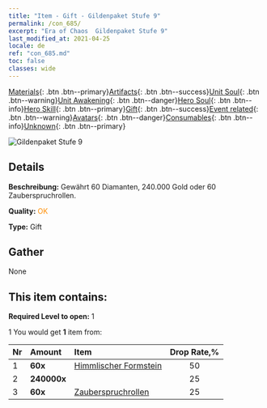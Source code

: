 ```yaml
---
title: "Item - Gift - Gildenpaket Stufe 9"
permalink: /con_685/
excerpt: "Era of Chaos  Gildenpaket Stufe 9"
last_modified_at: 2021-04-25
locale: de
ref: "con_685.md"
toc: false
classes: wide
---
```

 [Materials](/ItemsDE/){: .btn .btn--primary}[Artifacts](/ItemsDE/Artifacts/){: .btn .btn--success}[Unit Soul](/ItemsDE/UnitSoul/){: .btn .btn--warning}[Unit Awakening](/ItemsDE/UnitAwakening/){: .btn .btn--danger}[Hero Soul](/ItemsDE/HeroSoul/){: .btn .btn--info}[Hero Skill](/ItemsDE/HeroSkill/){: .btn .btn--primary}[Gift](/ItemsDE/Gift/){: .btn .btn--success}[Event related](/ItemsDE/Events/){: .btn .btn--warning}[Avatars](/ItemsDE/Avatars/){: .btn .btn--danger}[Consumables](/ItemsDE/Consumables/){: .btn .btn--info}[Unknown](/ItemsDE/Unknown/){: .btn .btn--primary}

 ![Gildenpaket Stufe 9](/images/t/i_50002.png)

## Details
 **Beschreibung:** Gewährt 60 Diamanten, 240.000 Gold oder 60 Zauberspruchrollen.

 **Quality:** <span style="color: #FF8C00">OK</span>

 **Type:** Gift

## Gather

  None

## This item contains:

 **Required Level to open:** 1

 1 You would get **1** item  from:

  | Nr | Amount |     Item    | Drop Rate,% |
  |:---|:-------|:------------|:---------:|
  | 1 |  **60x** | [Himmlischer Formstein](/ItemsDE/art_188/) | 50 | 
  | 2 |  **240000x** | <i class="fas fa-coins"/> | 25 | 
  | 3 |  **60x** | [Zauberspruchrollen](/ItemsDE/con_694/) | 25 | 
